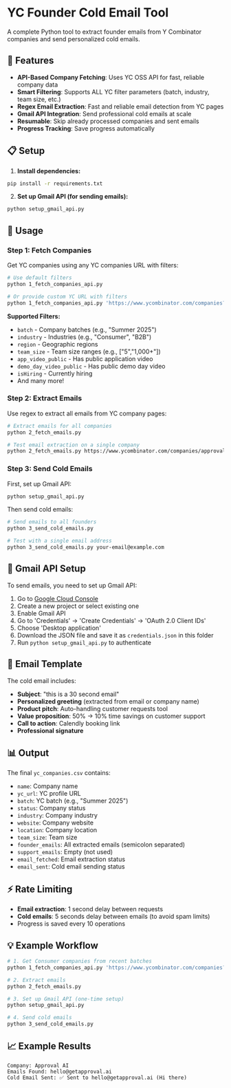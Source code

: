 # YC Founder Cold Email Tool

A complete Python tool to extract founder emails from Y Combinator companies and send personalized cold emails.

## 🚀 Features

- **API-Based Company Fetching**: Uses YC OSS API for fast, reliable company data
- **Smart Filtering**: Supports ALL YC filter parameters (batch, industry, team size, etc.)
- **Regex Email Extraction**: Fast and reliable email detection from YC pages
- **Gmail API Integration**: Send professional cold emails at scale
- **Resumable**: Skip already processed companies and sent emails
- **Progress Tracking**: Save progress automatically

## 📋 Setup

1. **Install dependencies:**
```bash
pip install -r requirements.txt
```

2. **Set up Gmail API (for sending emails):**
```bash
python setup_gmail_api.py
```

## 🎯 Usage

### Step 1: Fetch Companies
Get YC companies using any YC companies URL with filters:

```bash
# Use default filters
python 1_fetch_companies_api.py

# Or provide custom YC URL with filters
python 1_fetch_companies_api.py 'https://www.ycombinator.com/companies?batch=Summer%202025&industry=Consumer'
```

**Supported Filters:**
- `batch` - Company batches (e.g., "Summer 2025")
- `industry` - Industries (e.g., "Consumer", "B2B")
- `region` - Geographic regions
- `team_size` - Team size ranges (e.g., ["5","1,000+"])
- `app_video_public` - Has public application video
- `demo_day_video_public` - Has public demo day video
- `isHiring` - Currently hiring
- And many more!

### Step 2: Extract Emails
Use regex to extract all emails from YC company pages:

```bash
# Extract emails for all companies
python 2_fetch_emails.py

# Test email extraction on a single company
python 2_fetch_emails.py https://www.ycombinator.com/companies/approval-ai
```

### Step 3: Send Cold Emails

First, set up Gmail API:
```bash
python setup_gmail_api.py
```

Then send cold emails:
```bash
# Send emails to all founders
python 3_send_cold_emails.py

# Test with a single email address
python 3_send_cold_emails.py your-email@example.com
```

## 📧 Gmail API Setup

To send emails, you need to set up Gmail API:

1. Go to [Google Cloud Console](https://console.cloud.google.com/)
2. Create a new project or select existing one
3. Enable Gmail API
4. Go to 'Credentials' → 'Create Credentials' → 'OAuth 2.0 Client IDs'
5. Choose 'Desktop application'
6. Download the JSON file and save it as `credentials.json` in this folder
7. Run `python setup_gmail_api.py` to authenticate

## 📝 Email Template

The cold email includes:
- **Subject**: "this is a 30 second email"
- **Personalized greeting** (extracted from email or company name)
- **Product pitch**: Auto-handling customer requests tool
- **Value proposition**: 50% → 10% time savings on customer support
- **Call to action**: Calendly booking link
- **Professional signature**

## 📊 Output

The final `yc_companies.csv` contains:
- `name`: Company name
- `yc_url`: YC profile URL  
- `batch`: YC batch (e.g., "Summer 2025")
- `status`: Company status
- `industry`: Company industry
- `website`: Company website
- `location`: Company location
- `team_size`: Team size
- `founder_emails`: All extracted emails (semicolon separated)
- `support_emails`: Empty (not used)
- `email_fetched`: Email extraction status
- `email_sent`: Cold email sending status

## ⚡ Rate Limiting

- **Email extraction**: 1 second delay between requests
- **Cold emails**: 5 seconds delay between emails (to avoid spam limits)
- Progress is saved every 10 operations

## 💡 Example Workflow

```bash
# 1. Get Consumer companies from recent batches
python 1_fetch_companies_api.py 'https://www.ycombinator.com/companies?industry=Consumer&batch=Summer%202025'

# 2. Extract emails
python 2_fetch_emails.py

# 3. Set up Gmail API (one-time setup)
python setup_gmail_api.py

# 4. Send cold emails
python 3_send_cold_emails.py
```

## 📈 Example Results

```
Company: Approval AI
Emails Found: hello@getapproval.ai
Cold Email Sent: ✅ Sent to hello@getapproval.ai (Hi there)
```